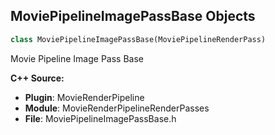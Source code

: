 ## MoviePipelineImagePassBase Objects

```python
class MoviePipelineImagePassBase(MoviePipelineRenderPass)
```

Movie Pipeline Image Pass Base

**C++ Source:**

- **Plugin**: MovieRenderPipeline
- **Module**: MovieRenderPipelineRenderPasses
- **File**: MoviePipelineImagePassBase.h

<a id="unreal.MoviePipelineDeferredPassBase"></a>